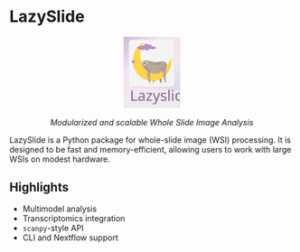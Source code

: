# LazySlide

<p align="center">
    <picture align="center">
    <img src="https://raw.githubusercontent.com/rendeirolab/lazyslide/main/assets/logo.svg" width="100px">
    </picture>
</p>
<p align="center">
  <i>Modularized and scalable Whole Slide Image Analysis</i>
</p>

LazySlide is a Python package for whole-slide image (WSI) processing. 
It is designed to be fast and memory-efficient, allowing users to work 
with large WSIs on modest hardware.

## Highlights

- Multimodel analysis
- Transcriptomics integration
- `scanpy`-style API
- CLI and Nextflow support

